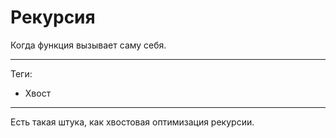 # Рекурсия

Когда функция вызывает саму себя.

---

Теги:

- Хвост

---

Есть такая штука, как хвостовая оптимизация рекурсии.
